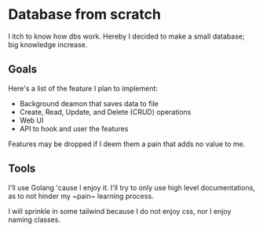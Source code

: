 # Database from scratch

I itch to know how dbs work. Hereby I decided to make a small database;
big knowledge increase.

## Goals

Here's a list of the feature I plan to implement:

- Background deamon that saves data to file
- Create, Read, Update, and Delete (CRUD) operations
- Web UI
- API to hook and user the features

Features may be dropped if I deem them a pain that adds no value to me.

## Tools

I'll use Golang 'cause I enjoy it. I'll try to only use high level documentations,
as to not hinder my ~pain~ learning process.

I will sprinkle in some tailwind because I do not enjoy css, nor I enjoy naming classes.

